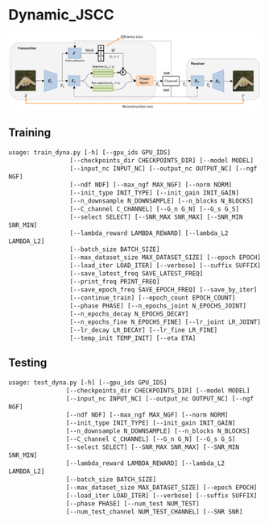 # Dynamic_JSCC

<img src="dyna_structure.png" alt="structure" width="700"/>

## Training
    usage: train_dyna.py [-h] [--gpu_ids GPU_IDS]
                     [--checkpoints_dir CHECKPOINTS_DIR] [--model MODEL]
                     [--input_nc INPUT_NC] [--output_nc OUTPUT_NC] [--ngf NGF]
                     [--ndf NDF] [--max_ngf MAX_NGF] [--norm NORM]
                     [--init_type INIT_TYPE] [--init_gain INIT_GAIN]
                     [--n_downsample N_DOWNSAMPLE] [--n_blocks N_BLOCKS]
                     [--C_channel C_CHANNEL] [--G_n G_N] [--G_s G_S]
                     [--select SELECT] [--SNR_MAX SNR_MAX] [--SNR_MIN SNR_MIN]
                     [--lambda_reward LAMBDA_REWARD] [--lambda_L2 LAMBDA_L2]
                     [--batch_size BATCH_SIZE]
                     [--max_dataset_size MAX_DATASET_SIZE] [--epoch EPOCH]
                     [--load_iter LOAD_ITER] [--verbose] [--suffix SUFFIX]
                     [--save_latest_freq SAVE_LATEST_FREQ]
                     [--print_freq PRINT_FREQ]
                     [--save_epoch_freq SAVE_EPOCH_FREQ] [--save_by_iter]
                     [--continue_train] [--epoch_count EPOCH_COUNT]
                     [--phase PHASE] [--n_epochs_joint N_EPOCHS_JOINT]
                     [--n_epochs_decay N_EPOCHS_DECAY]
                     [--n_epochs_fine N_EPOCHS_FINE] [--lr_joint LR_JOINT]
                     [--lr_decay LR_DECAY] [--lr_fine LR_FINE]
                     [--temp_init TEMP_INIT] [--eta ETA]

## Testing
    usage: test_dyna.py [-h] [--gpu_ids GPU_IDS]
                    [--checkpoints_dir CHECKPOINTS_DIR] [--model MODEL]
                    [--input_nc INPUT_NC] [--output_nc OUTPUT_NC] [--ngf NGF]
                    [--ndf NDF] [--max_ngf MAX_NGF] [--norm NORM]
                    [--init_type INIT_TYPE] [--init_gain INIT_GAIN]
                    [--n_downsample N_DOWNSAMPLE] [--n_blocks N_BLOCKS]
                    [--C_channel C_CHANNEL] [--G_n G_N] [--G_s G_S]
                    [--select SELECT] [--SNR_MAX SNR_MAX] [--SNR_MIN SNR_MIN]
                    [--lambda_reward LAMBDA_REWARD] [--lambda_L2 LAMBDA_L2]
                    [--batch_size BATCH_SIZE]
                    [--max_dataset_size MAX_DATASET_SIZE] [--epoch EPOCH]
                    [--load_iter LOAD_ITER] [--verbose] [--suffix SUFFIX]
                    [--phase PHASE] [--num_test NUM_TEST]
                    [--num_test_channel NUM_TEST_CHANNEL] [--SNR SNR]

